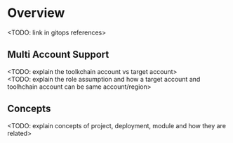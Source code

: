 # Overview
<TODO: link in gitops references>

## Multi Account Support
<TODO: explain the toolkchain account vs target account><br>
<TODO: explain the role assumption and how a target account and toolhchain account can be same account/region>


## Concepts
<TODO: explain concepts of project, deployment, module and how they are related>
